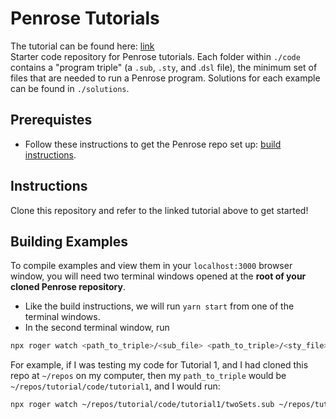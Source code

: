 # Penrose Tutorials
The tutorial can be found here: [link](https://penrose.gitbook.io/penrose/)  
Starter code repository for Penrose tutorials. Each folder within `./code` contains a "program triple" (a `.sub`, `.sty`, and .`dsl` file), the minimum set of files that are needed to run a Penrose program. Solutions for each example can be found in `./solutions`.  

## Prerequistes
* Follow these instructions to get the Penrose repo set up: [build instructions](https://github.com/penrose/penrose/wiki/Building-and-running).

## Instructions
Clone this repository and refer to the linked tutorial above to get started!

## Building Examples
To compile examples and view them in your `localhost:3000` browser window, you will need two terminal windows opened at the **root of your cloned Penrose repository**.
* Like the build instructions, we will run `yarn start` from one of the terminal windows.
* In the second terminal window, run 
```bash
npx roger watch <path_to_triple>/<sub_file> <path_to_triple>/<sty_file> <path_to_triple>/<dsl_file>
```

For example, if I was testing my code for Tutorial 1, and I had cloned this repo at `~/repos` on my computer, then my `path_to_triple` would be `~/repos/tutorial/code/tutorial1`, and I would run:
```bash
npx roger watch ~/repos/tutorial/code/tutorial1/twoSets.sub ~/repos/tutorial/code/tutorial1/twoSets.sty ~/repos/tutorial/code/tutorial1/setTheory.dsl
```